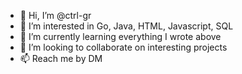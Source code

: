 - 👋 Hi, I’m @ctrl-gr
- 👀 I’m interested in Go, Java, HTML, Javascript, SQL
- 🌱 I’m currently learning everything I wrote above
- 💞️ I’m looking to collaborate on interesting projects
- 📫 Reach me by DM

<!---
ctrl-gr/ctrl-gr is a ✨ special ✨ repository because its `README.md` (this file) appears on your GitHub profile.
You can click the Preview link to take a look at your changes.
--->
